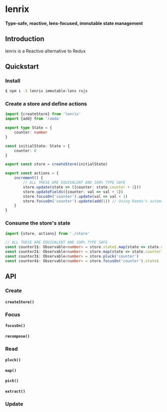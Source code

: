 # lenrix

#### Type-safe, reactive, lens-focused, immutable state management

## Introduction
lenrix is a Reactive alternative to Redux

## Quickstart

### Install
```sh
$ npm i -S lenrix immutable-lens rxjs
```

### Create a store and define actions
```ts
import {createStore} from 'lenrix'
import {add} from 'ramda'

export type State = {
    counter: number
}

const initialState: State = {
    counter: 0
}

export const store = createStore(initialState) 

export const actions = {
    increment() {
        // ALL THESE ARE EQUIVALENT AND 100% TYPE SAFE
        store.update(state => ({counter: state.counter + 1}))
        store.updateFields({counter: val => val + 1})
        store.focusOn('counter').update(val => val + 1)
        store.focusOn('counter').update(add(1)) // Using Ramda's automatically curryied functions
    }
}
```

### Consume the store's state
```ts
import {store, actions} from './store'

// ALL THESE ARE EQUIVALENT AND 100% TYPE SAFE
const counter1$: Observable<number> = store.state$.map(state => state.counter)
const counter2$: Observable<number> = store.map(state => state.counter)
const counter3$: Observable<number> = store.pluck('counter')
const counter4$: Observable<number> = store.focusOn('counter').state$
```

## API

### Create

#### `createStore()`

### Focus

#### `focusOn()`

#### `recompose()`

### Read

#### `pluck()`

#### `map()`

#### `pick()`

#### `extract()`

### Update
